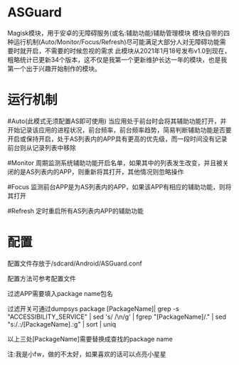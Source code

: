 # ASGuard
Magisk模块，用于安卓的无障碍服务(或名:辅助功能)辅助管理模块
模块自带的四种运行机制(Auto/Monitor/Focus/Refresh)尽可能满足大部分人对无障碍功能需要时就开启，不需要的时候忽视的需求
此模块从2021年1月18号发布v1.0到现在，粗略统计已更新34个版本，这不仅是我第一个更新维护长达一年的模块，也是我第一个出于兴趣开始制作的模块。

# 运行机制
#Auto(此模式无须配置AS即可使用)
当应用处于前台时会将其辅助功能打开，并开始记录该应用的进程状况，前台频率，前台频率趋势，简易判断辅助功能是否要开启或保持开启，处于AS列表内的APP具有更高的优先级，而一段时间没有记录前台则从记录列表中移除

#Monitor
周期监测系统辅助功能开启名单，如果其中的列表发生改变，并且被关闭的是AS列表内的APP，则重新将其打开，其他情况则忽略操作

#Focus
监测前台APP是为AS列表内的APP，如果该APP有相应的辅助功能，则将其打开

#Refresh
定时重启所有AS列表内APP的辅助功能

# 配置
配置文件存放于/sdcard/Android/ASGuard.conf

配置方法可参考配置文件

过滤APP需要填入package name包名

过滤开关可通过dumpsys package [PackageName]| grep -s "ACCESSIBILITY_SERVICE" | sed 's/ /\n/g' | fgrep "[PackageName]/." | sed "s:/\.:/[PackageName]\.:g" | sort | uniq

以上三处[PackageName]需要替换成查找的package name


注:我是小fw，做的不太好，如果喜欢的话可以点亮小星星
